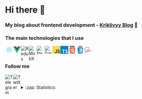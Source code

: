 # Hi there 👋

### My blog about frontend development - [Kriklivyy Blog](https://kriklivyy-blog.vercel.app/) &#127756;

### The main technologies that I use

<img align="left" alt="React" width="26px" src="https://raw.githubusercontent.com/github/explore/80688e429a7d4ef2fca1e82350fe8e3517d3494d/topics/react/react.png" />
<img align="left" alt="Vue" width="26px" src="https://raw.githubusercontent.com/github/explore/80688e429a7d4ef2fca1e82350fe8e3517d3494d/topics/vue/vue.png" />
<img align="left" alt="Redux" width="26px" src="https://raw.githubusercontent.com/reduxjs/redux/master/logo/logo.png" />
<img align="left" alt="MobX" width="26px" src="https://mobx.js.org/img/mobx.png" />
<img align="left" alt="Next" width="26px" height="26px" src="https://cdn.icon-icons.com/icons2/2148/PNG/512/nextjs_icon_132160.png" />
<img align="left" alt="Gatsby" width="26px" height="26px" src="https://seeklogo.com/images/G/gatsby-logo-1A245AD37F-seeklogo.com.png" />
<img align="left" alt="JavaScript" width="26px" src="https://raw.githubusercontent.com/github/explore/80688e429a7d4ef2fca1e82350fe8e3517d3494d/topics/javascript/javascript.png" />
<img align="left" alt="TypeScript" width="26px" src="https://raw.githubusercontent.com/github/explore/80688e429a7d4ef2fca1e82350fe8e3517d3494d/topics/typescript/typescript.png" />
<img align="left" alt="HTML5" width="26px" src="https://raw.githubusercontent.com/github/explore/80688e429a7d4ef2fca1e82350fe8e3517d3494d/topics/html/html.png" />
<img align="left" alt="CSS3" width="26px" src="https://raw.githubusercontent.com/github/explore/80688e429a7d4ef2fca1e82350fe8e3517d3494d/topics/css/css.png" />
<img align="left" alt="Sass" width="26px" src="https://raw.githubusercontent.com/github/explore/80688e429a7d4ef2fca1e82350fe8e3517d3494d/topics/sass/sass.png" />

</br>
</br>
<h3>Follow me</h3>
<a href="https://t.me/ruslankriklivy" >
  <img align="left" alt="Telegram" width="26px" src="https://upload.wikimedia.org/wikipedia/commons/thumb/8/82/Telegram_logo.svg/1024px-Telegram_logo.svg.png" />  
</a>
<a href="https://twitter.com/RKriklivyy" >
  <img align="left" alt="Twitter" width="26px" src="https://upload.wikimedia.org/wikipedia/ru/thumb/9/9f/Twitter_bird_logo_2012.svg/739px-Twitter_bird_logo_2012.svg.png" />  
</a>

</br>
</br>

<details>
  <summary>:zap: Statistics:</summary>
   <img align="left" alt="codeSTACKr's GitHub Stats" src="https://github-readme-stats.vercel.app/api/top-langs/?username=ruslankriklivyy&langs_count=8&layout=compact" />
    <br />
    <img align="left" alt="codeSTACKr's GitHub Stats" src="https://github-readme-stats.vercel.app/api?username=ruslankriklivyy&show_icons=true" />
</details>
